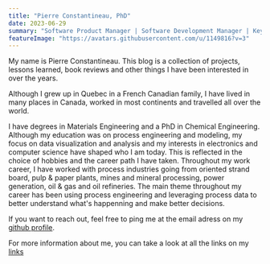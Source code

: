 ```yaml
---
title: "Pierre Constantineau, PhD"
date: 2023-06-29
summary: "Software Product Manager | Software Development Manager | Keyboard Hardware/Firmware | Arduino | CircuitPython | Content Creator on YouTube | Outdoor Enthusiast"
featureImage: "https://avatars.githubusercontent.com/u/1149816?v=3"
---
```


My name is Pierre Constantineau.  This blog is a collection of projects, lessons learned, book reviews and other things I have been interested in over the years.

Although I grew up in Quebec in a French Canadian family, I have lived in many places in Canada, worked in most continents and travelled all over the world.  

I have degrees in Materials Engineering and a PhD in Chemical Engineering.  Although my education was on process engineering and modeling, my focus on data visualization and analysis and my interests in electronics and computer science have shaped who I am today.  This is reflected in the choice of hobbies and the career path I have taken.  Throughout my work career, I have worked with process industries going from oriented strand board, pulp & paper plants, mines and mineral processing, power generation, oil & gas and oil refineries.  The main theme throughout my career has been using process engineering and leveraging process data to better understand what's happenning and make better decisions.         


If you want to reach out, feel free to ping me at the email adress on my [github profile](https://github.com/jpconstantineau). 

For more information about me, you can take a look at all the links on my [links](https://pierre.jpconstantineau.com/)

